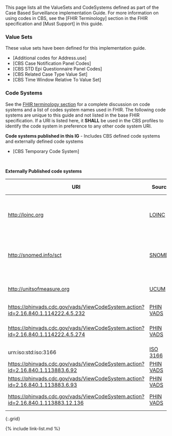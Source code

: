 
This page lists all the ValueSets and CodeSystems defined as part of the Case Based Surveillance implementation Guide. For more information on using codes in CBS, see the [FHIR Terminology] section in the FHIR specification and [Must Support] in this guide.

### Value Sets

These value sets have been defined for this implementation guide.

- [Additional codes for Address.use]
- [CBS Case Notification Panel Codes]
- [CBS STD Epi Questionnaire Panel Codes]
- [CBS Related Case Type Value Set]
- [CBS Time Window Relative To Value Set]


### Code Systems

See the [FHIR terminology section]({{site.data.fhir.path}}terminologies-systems.html) for a complete discussion on code systems and a list of codes system names used in FHIR. The following code systems are unique to this guide and not listed in the base FHIR specification.  If a URI is listed here, it **SHALL** be used in the CBS profiles to identify the code system in preference to any other code system URI.


**Code systems published in this IG** - Includes CBS defined code systems and externally defined code systems

- [CBS Temporary Code System]

<br />

**Externally Published code systems**

| **URI**                                                                          | **Source**                                                    | **Comment**                                                        | **OID (for non-FHIR systems)** |
|----------------------------------------------------------------------------------|---------------------------------------------------------------|--------------------------------------------------------------------|--------------------------------|
| http://loinc.org                                                                 | [LOINC](http://loinc.org)                                     | Logical Observation Identifier Names and Codes (LOINC)             | 2.16.840.1.113883.6.1          |
| http://snomed.info/sct                                                           | [SNOMED](http://snomed.info/sct)                              | Systematized Nomenclature Of MEDicine (SNOMED) Clinical Terms (CT) | 2.16.840.1.113883.6.96         |
| http://unitsofmeasure.org                                                        | [UCUM](http://unitsofmeasure.org)                             | The Unified Code for Units of Measure                              | 2.16.840.1.113883.6.8          |
| https://phinvads.cdc.gov/vads/ViewCodeSystem.action?id=2.16.840.1.114222.4.5.232 | [PHIN VADS]( https://phinvads.cdc.gov/vads/SearchHome.action) | PHIN Questions                                                     | 2.16.840.1.114222.4.5.232      |
| https://phinvads.cdc.gov/vads/ViewCodeSystem.action?id=2.16.840.1.114222.4.5.274 | [PHIN VADS]( https://phinvads.cdc.gov/vads/SearchHome.action) | PHIN VS (CDC Local Coding System)                                  | 2.16.840.1.114222.4.5.274      |
| urn:iso:std:iso:3166                                                             | [ISO 3166](https://www.iso.org/iso-3166-country-codes.html)   | Country (ISO 3166-1)                                               | 1.0.3166.1                     |
| https://phinvads.cdc.gov/vads/ViewCodeSystem.action?id=2.16.840.1.113883.6.92    | [PHIN VADS]( https://phinvads.cdc.gov/vads/SearchHome.action) | FIPS 5-2 (State)                                                   | 2.16.840.1.113883.6.92         |
| https://phinvads.cdc.gov/vads/ViewCodeSystem.action?id=2.16.840.1.113883.6.93    | [PHIN VADS]( https://phinvads.cdc.gov/vads/SearchHome.action) | FIPS 6-4 (County)                                                  | 2.16.840.1.113883.6.93         |
| https://phinvads.cdc.gov/vads/ViewCodeSystem.action?id=2.16.840.1.113883.12.136  | [PHIN VADS]( https://phinvads.cdc.gov/vads/SearchHome.action) | Yes/No Indicator (HL7)                                             | 2.16.840.1.113883.12.136       |
{:.grid}

{% include link-list.md %}